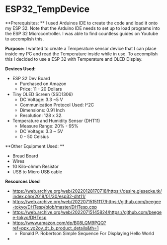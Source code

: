 # ESP32_TempDevice
**Prerequisites: ** I used Arduinos IDE to create the code and load it onto my ESP 32. Note that the Arduino IDE needs to set up to load programs into the ESP 32 Microcontroller. I was able to find countless guides on Youtube to accomplish this. 

**Purpose:** I wanted to create a Temperature sensor device that I can place inside my PC and read the Temperature inside while in use. To accomplish this I decided to use a ESP 32 with Temperature and OLED Display. 

**Devices Used:** 

* ESP 32 Dev Board
  * Purchased on Amazon
  * Price: 11 - 20 Dollars
* Tiny OLED Screen (SSD1306)
  * DC Voltage: 3.3 ~5 V
  * Communication Protocol Used: I^2C
  * Dimensions: 0.91 Inch 
  * Resolution: 128 x 32.
* Temperature and Humidity Sensor (DHT11)
  * Measure Range: 20% - 95%
  * DC Voltage: 3.3 ~ 5V
  * 0 - 50 Celsius 

**Other Equipment Used: **

* Bread Board
* Wires
* 10 Kilo-ohmm Resistor 
* USB to Micro USB cable

**Resources Used**

* https://web.archive.org/web/20220128170718/https://desire.giesecke.tk/index.php/2018/01/30/esp32-dht11/
* https://web.archive.org/web/20220715151117/https://github.com/beegee-tokyo/DHTesp/blob/master/DHTesp.cpp
* https://web.archive.org/web/20220715145824/https://github.com/beegee-tokyo/DHTesp
* https://www.amazon.com/dp/B08LQM9PQQ?ref=ppx_yo2ov_dt_b_product_details&th=1
  * Ronald P. Robertson Simple Sequence For Displaying Hello World 
* 







